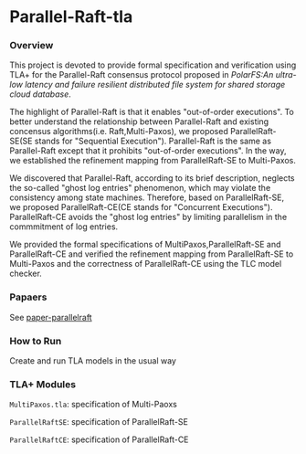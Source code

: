 # Parallel-Raft-tla
### Overview
This project is devoted to provide formal specification and verification using TLA+ for the Parallel-Raft consensus protocol proposed in *PolarFS:An ultra-low latency and failure resilient distributed file system for shared storage cloud database*.

The highlight of Parallel-Raft is that it enables "out-of-order executions". To better understand the relationship between Parallel-Raft and existing concensus algorithms(i.e. Raft,Multi-Paxos), we proposed ParallelRaft-SE(SE stands for "Sequential Execution"). Parallel-Raft is the same as Parallel-Raft except that it prohibits "out-of-order executions". In the way, we established the refinement mapping from ParallelRaft-SE to Multi-Paxos.

We discovered that Parallel-Raft, according to its brief description, neglects the so-called "ghost log entries" phenomenon, which may violate the consistency among state machines. Therefore, based on ParallelRaft-SE, we proposed ParallelRaft-CE(CE stands for "Concurrent Executions"). ParallelRaft-CE avoids the "ghost log entries" by limiting parallelism in the commmitment of log entries.

We provided the formal specifications of MultiPaxos,ParallelRaft-SE and ParallelRaft-CE and verified the refinement mapping from ParallelRaft-SE to Multi-Paxos and the correctness of ParallelRaft-CE using the TLC model checker.

### Papaers
See [paper-parallelraft](https://github.com/HappyCS-Gu/Parallel-Raft-tla/blob/master/doc/2020.8-jos.pdf)
### How to Run
Create and run TLA models in the usual way
### TLA+ Modules
`MultiPaxos.tla`: specification of Multi-Paoxs

`ParallelRaftSE`: specification of ParallelRaft-SE

`ParallelRaftCE`: specification of ParallelRaft-CE
